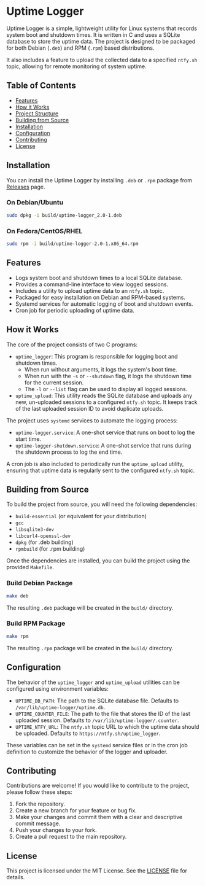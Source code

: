 
# Uptime Logger

<!-- <p align="center">
  <img src="https://user-images.githubusercontent.com/82405223/275763393-52a2f24a-b380-4090-b887-4473b005b7e6.png" alt="Uptime Logger Banner" width="600"/>
</p>

<p align="center">
  <strong>A simple, lightweight utility for Linux systems that records system boot and shutdown times.</strong>
</p>

<p align="center">
    <a href="https://github.com/shaheerkt/uptime-logger/releases">
        <img src="https://img.shields.io/github/v/release/shaheerkt/uptime-logger?style=for-the-badge" alt="GitHub release" />
    </a>
    <a href="https://github.com/shaheerkt/uptime-logger/blob/main/LICENSE">
        <img src="https://img.shields.io/github/license/shaheerkt/uptime-logger?style=for-the-badge" alt="License" />
    </a>
</p>

--- -->

Uptime Logger is a simple, lightweight utility for Linux systems that records system boot and shutdown times. It is written in C and uses a SQLite database to store the uptime data. The project is designed to be packaged for both Debian (`.deb`) and RPM (`.rpm`) based distributions.

It also includes a feature to upload the collected data to a specified `ntfy.sh` topic, allowing for remote monitoring of system uptime.

## Table of Contents

- [Features](#features)
- [How it Works](#how-it-works)
- [Project Structure](#project-structure)
- [Building from Source](#building-from-source)
- [Installation](#installation)
- [Configuration](#configuration)
- [Contributing](#contributing)
- [License](#license)

## Installation

You can install the Uptime Logger by installing `.deb` or `.rpm` package from [Releases](https://github.com/shaheerkt123/uptime-logger/releases) page.

### On Debian/Ubuntu

```bash
sudo dpkg -i build/uptime-logger_2.0-1.deb
```

### On Fedora/CentOS/RHEL

```bash
sudo rpm -i build/uptime-logger-2.0-1.x86_64.rpm
```

## Features

- Logs system boot and shutdown times to a local SQLite database.
- Provides a command-line interface to view logged sessions.
- Includes a utility to upload uptime data to an `ntfy.sh` topic.
- Packaged for easy installation on Debian and RPM-based systems.
- Systemd services for automatic logging of boot and shutdown events.
- Cron job for periodic uploading of uptime data.

## How it Works

The core of the project consists of two C programs:

- `uptime_logger`: This program is responsible for logging boot and shutdown times.
  - When run without arguments, it logs the system's boot time.
  - When run with the `-s` or `--shutdown` flag, it logs the shutdown time for the current session.
  - The `-l` or `--list` flag can be used to display all logged sessions.
- `uptime_upload`: This utility reads the SQLite database and uploads any new, un-uploaded sessions to a configured `ntfy.sh` topic. It keeps track of the last uploaded session ID to avoid duplicate uploads.

The project uses `systemd` services to automate the logging process:

- `uptime-logger.service`: A one-shot service that runs on boot to log the start time.
- `uptime-logger-shutdown.service`: A one-shot service that runs during the shutdown process to log the end time.

A cron job is also included to periodically run the `uptime_upload` utility, ensuring that uptime data is regularly sent to the configured `ntfy.sh` topic.

## Building from Source

To build the project from source, you will need the following dependencies:

- `build-essential` (or equivalent for your distribution)
- `gcc`
- `libsqlite3-dev`
- `libcurl4-openssl-dev`
- `dpkg` (for .deb building)
- `rpmbuild` (for .rpm building)

Once the dependencies are installed, you can build the project using the provided `Makefile`.

### Build Debian Package

```bash
make deb
```

The resulting `.deb` package will be created in the `build/` directory.

### Build RPM Package

```bash
make rpm
```

The resulting `.rpm` package will be created in the `build/` directory.

## Configuration

The behavior of the `uptime_logger` and `uptime_upload` utilities can be configured using environment variables:

- `UPTIME_DB_PATH`: The path to the SQLite database file. Defaults to `/var/lib/uptime-logger/uptime.db`.
- `UPTIME_COUNTER_FILE`: The path to the file that stores the ID of the last uploaded session. Defaults to `/var/lib/uptime-logger/.counter`.
- `UPTIME_NTFY_URL`: The `ntfy.sh` topic URL to which the uptime data should be uploaded. Defaults to `https://ntfy.sh/uptime_logger`.

These variables can be set in the `systemd` service files or in the cron job definition to customize the behavior of the logger and uploader.

## Contributing

Contributions are welcome! If you would like to contribute to the project, please follow these steps:

1. Fork the repository.
2. Create a new branch for your feature or bug fix.
3. Make your changes and commit them with a clear and descriptive commit message.
4. Push your changes to your fork.
5. Create a pull request to the main repository.

## License

This project is licensed under the MIT License. See the [LICENSE](LICENSE) file for details.
